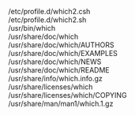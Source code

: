 /etc/profile.d/which2.csh  
/etc/profile.d/which2.sh  
/usr/bin/which  
/usr/share/doc/which  
/usr/share/doc/which/AUTHORS  
/usr/share/doc/which/EXAMPLES  
/usr/share/doc/which/NEWS  
/usr/share/doc/which/README  
/usr/share/info/which.info.gz  
/usr/share/licenses/which  
/usr/share/licenses/which/COPYING  
/usr/share/man/man1/which.1.gz  
